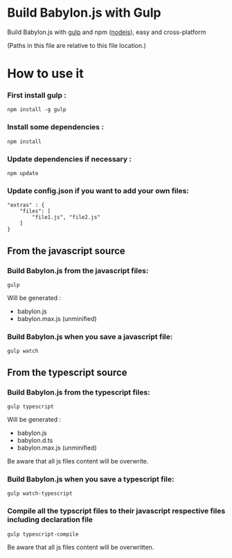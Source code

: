 Build Babylon.js with Gulp
====================

Build Babylon.js with [gulp](http://gulpjs.com/ "gulp") and npm ([nodejs](http://nodejs.org/ "nodejs")), easy and cross-platform

(Paths in this file are relative to this file location.)

# How to use it

### First install gulp :
```
npm install -g gulp
```

### Install some dependencies :
```
npm install
```

### Update dependencies if necessary :
```
npm update
```

### Update config.json if you want to add your own files:
```
"extras" : {
    "files": [
        "file1.js", "file2.js"
    ]
}
```
## From the javascript source
### Build Babylon.js from the javascript files:

```
gulp
```
Will be generated :
- babylon.js
- babylon.max.js (unminified)

### Build Babylon.js when you save a javascript file:
```
gulp watch
```

## From the typescript source
### Build Babylon.js from the typescript files:

```
gulp typescript
```
Will be generated :
- babylon.js
- babylon.d.ts
- babylon.max.js (unminified)

Be aware that all js files content will be overwrite.

### Build Babylon.js when you save a typescript file:
```
gulp watch-typescript
```

### Compile all the typscript files to their javascript respective files including declaration file
```
gulp typescript-compile
```

Be aware that all js files content will be overwritten.
